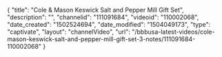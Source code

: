 {
    "title": "Cole &amp; Mason Keswick Salt and Pepper Mill Gift Set",
    "description": "",
    "channelid": "111091684",
    "videoid": "110002068",
    "date_created": "1502524694",
    "date_modified": "1504049173",
    "type": "captivate",
    "layout": "channelVideo",
    "url": "\/bbbusa-latest-videos\/cole-mason-keswick-salt-and-pepper-mill-gift-set-3-notes\/111091684-110002068"
}